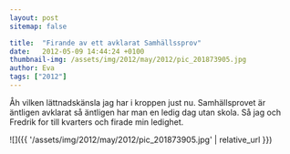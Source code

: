 ```yaml
---
layout: post
sitemap: false

title:  "Firande av ett avklarat Samhällssprov"
date:   2012-05-09 14:44:24 +0100
thumbnail-img: /assets/img/2012/may/2012/pic_201873905.jpg
author: Eva
tags: ["2012"]
---
```


Åh vilken lättnadskänsla jag har i kroppen just nu. Samhällsprovet är äntligen avklarat så äntligen har man en ledig dag utan skola. Så jag och Fredrik for till kvarters och firade min ledighet.

![]({{ '/assets/img/2012/may/2012/pic_201873905.jpg'  | relative_url }})

